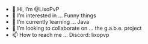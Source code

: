 - 👋 Hi, I’m @LixoPvP
- 👀 I’m interested in ... Funny things
- 🌱 I’m currently learning ... Java
- 💞️ I’m looking to collaborate on ... the g.a.b.e. project
- 📫 How to reach me ... Discord: lixopvp

<!---
LixoPvP/LixoPvP is a ✨ special ✨ repository because its `README.md` (this file) appears on your GitHub profile.
You can click the Preview link to take a look at your changes.
--->
